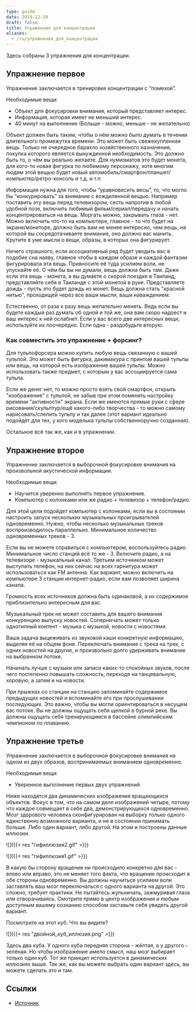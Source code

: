 ```yaml
---
type: guide
date: 2019-12-29
draft: false
title: Упражнения для концентрации
aliases:
  - /ru/упражнения_для_концентрации
---
```

Здесь собраны 3 упражнения для концентрации.

## Упражнение первое
Упражнение заключается в тренировке концентрации с “помехой”.

Необходимые вещи:
- Объект для фокусировки внимания, который представляет интерес.
- Информация, которая имеет не меньший интерес.
- 40 минут на выполнение (Больше - можно, меньше - не желательно)

Объект должен быть таким, чтобы о нём можно было думать в течении длительного промежутка времени. Это может быть свежекупленная вещь. Только не очередное барахло хозяйственного назначения, покупка которого является вынужденной необходимость. Это должно быть то, о чём вы реально желаете. Для нумизматов это будет монета, для кого-то новая фигурка по любимому персонажу, хотя многим людям этой вещью будет новый автомобиль/смартфон/планшет/компьютер/ретро-консоль и т.д. и т.п

Информация нужна для того, чтобы “уравновесить весы”, то, что могло бы “конкурировать” за внимание с вожделенной вещью. Например поставить эту вещь перед телевизором, сесть напротив в любой удобной позе, включить любимый фильм/сериал/передачу и начать концентрироваться на вещь. Моргать можно, закрывать глаза - нет. Можно включить что-то на компьютере, главное - то что будет на экране/мониторе, должно быть вам не менее интересно, чем вещь, на которой вы сосредотачиваете внимание, оно должно вас манить. Крутите в уме мысли о вещи, образы, в которых она фигурирует.

Ничего страшного, если ассоциативный ряд будет уводить вас в подобие сна наяву, главное чтобы в каждом образе и каждой фантазии фигурировала эта вещь. Привносите её туда усилием воли, не упускайте её. О чём бы вы ни думали, вещь должна быть там. Даже если эта вещь - монета, а вы думаете о скорой поездке в Таиланд, представляйте себя в Таиланде с этой монетой в руке. Представляете дождь - пусть это будет дождь из монет. Вещь должна стать "красной нитью", проходящей через все ваши мысли, ваши наваждением.

Естественно, от раза к разу вещь желательно менять. Ведь если вы будете каждый раз думать об одной и той же, она вам скоро надоест и ваш интерес к ней ослабнет. Если у вас всего две интересных вещи, используйте их поочерёдно. Если одна - раздобудьте вторую.

### Как совместить это упражнение + форсинг?
Для тульпофорсера можно купить любую вещь связанную с вашей тульпой. Это может быть фигурка, дакимакура с принтом вашей тульпы или вещь,  на которой есть изображение вашей тульпы. Можно использовать также предмет, с которым у вас ассоциируется сама тульпа.

Если же денег нет, то можно просто взять свой смартфон, открыть "изображение" с тульпой, не забыв при этом поменять настройку времени "активности" экрана.
Если же имеются прямые руки с сфере рисования/скульптур/ещё какого-либо творчества - то можно самому нарисовать/слепить тульпу и так далее (этот вариант идеально подойдёт для тех, у кого моделька тульпы собственноручно созданная).

Остальное всё так же, как и в упражнении.

## Упражнение второе
Упражнение заключается в выборочной фокусировке внимания на произвольной акустической информации.

Необходимые вещи:
- Научится уверенно выполнять первое упражнение.
- Компьютер с колонками или же радио + телевизор + телефон/радио.

Для этой цели подойдет компьютер с колонками, если вы в состоянии настроить запуск нескольких музыкальных проигрывателей одновременно. Нужно, чтобы несколько музыкальных треков воспроизводилось параллельно. Минимальное количество одновременных треков - 3.

Если вы не можете справиться с компьютером, воспользуйтесь радио. Минимальное число станций всё то же - 3. Включите радио, а на телевизоре - музыкальный канал. Третьим источником может выступать телефон, на них сейчас на всех гарнитура может использоваться как FM антенна. Как вариант, можно включить на компьютере 3 станции интернет-радио, если вам позволяет ширина канала.

Громкость всех источников должна быть одинаковой, а их содержимое приблизительно интересным для вас.

Музыкальный трек не может составить для вашего внимания конкуренцию выпуску новостей. Соперничать может только однотипный контент - музыка с музыкой, новости с новостями.

Ваша задача выцеживать из звуковой каши конкретную информацию, выделяя её на общем фоне. Переключать внимание с трека на трек, с одних новостей на другие, и произвольно долго удерживать внимание на выбранном потоке.

Начинать лучше с музыки или записи каких-то спокойных звуков, после чего постепенно повышать сложность, переходя на танцевальную, хоровую, а затем и на новости.

При прыжках со станции на станцию запоминайте содержимое предыдущих новостей и вспоминайте его при прослушивании последующих. Это важно, чтобы вы могли ориентироваться в несущем вас потоке. Вы не должны ощущать себя щепкой в бурной реке. Вы должны ощущать себя тренирующимся в бассейне олимпийским чемпионом по плаванию.

## Упражнение третье
Упражнение заключается в выборочной фокусировке внимания на одном из двух образов, воспринимаемых вниманием одновременно.

Необходимые вещи:
- Уверенное выполнение первых двух упражнений

Ниже находятся два динамических изображения вращающихся объектов. Фокус в том, что на самом деле изображений четыре, потому что каждое совмещает в себе два, демонстрирующихся одновременно. Мозг здорового человека сконфигурирован на выборку только одного единственно возможного варианта, и не в состоянии принимать больше. Либо один вариант, либо другой. На этом и построены данные иллюзии.

![]({{< res "гифиллюзия2.gif" >}})

![]({{< res "гифиллюзия1.gif" >}})

В какую бы сторону вращение ни происходило конкретно для вас - влево или вправо, это не меняет того факта, что вращение происходит в обе стороны одновременно. Вы должны научиться усилием воли заставлять ваш мозг переключаться с одного варианта на другой. Это сложно, требует практики. Не пытайтесь жульничать, зажмуривая глаза или отворачиваясь. Смотрите прямо в центр изображения и любым доступным вашему сознанию способом заставьте себя увидеть другой вариант.

Посмотрите на этот куб. Что вы видите?

![]({{< res "двойной_куб_иллюзия.png" >}})

Здесь два куба. У одного куба передняя сторона - жёлтая, а у другого - зелёная. Но чтобы изображение имело смысл, наш мозг выбирает только один куб. Тот же принцип используется в динамических иллюзиях выше. Так же, как вы можете выбрать один вариант здесь, вы можете сделать это и там.

## Ссылки
* [Источник](https://docs.google.com/document/d/1RcW1cQfxFnasvJrySUm2pd-7VxPWKT5jRoAbiVuejx4/view)
